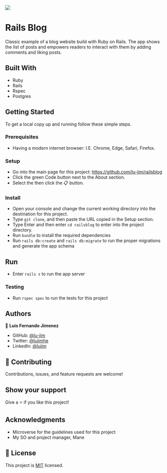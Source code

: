 ![](https://img.shields.io/badge/Microverse-blueviolet)
# Rails Blog
Classic example of a blog website build with Ruby on Rails. The app shows the list of posts and empowers readers to interact with them by adding comments and liking posts.

## Built With

- Ruby
- Rails
- Rspec
- Postgres

## Getting Started
To get a local copy up and running follow these simple steps.
### Prerequisites
- Having a modern internet browser: I.E. Chrome, Edge, Safari, Firefox.
### Setup
- Go into the main page for this project: https://github.com/lu-jim/railsblog
- Click the green Code button next to the About section.
- Select the then click the 📋 button.
### Install
- Open your console and change the current working directory into the destination for this project.
- Type `git clone`, and then paste the URL copied in the Setup section.
- Type Enter and then enter `cd railsblog` to enter into the project directory.
- Run `bundle` to install the required dependencies
- Run `rails db:create` and `rails db:migrate` to run the proper migrations and generate the app schema

## Run
- Enter `rails s` to run the app server

### Testing
- Run `rspec spec` to run the tests for this project


## Authors

👤 **Luis Fernando Jimenez**

- GitHub: [@lu-jim](https://github.com/lu-jim)
- Twitter: [@lujimhe](https://twitter.com/lujimhe)
- LinkedIn: [@lujim](https://www.linkedin.com/in/lujim/)

## 🤝 Contributing

Contributions, issues, and feature requests are welcome!

## Show your support

Give a ⭐️ if you like this project!
## Acknowledgments

- Microverse for the guidelines used for this project
- My SO and project manager, Mane
## 📝 License

This project is [MIT](./LICENSE) licensed.